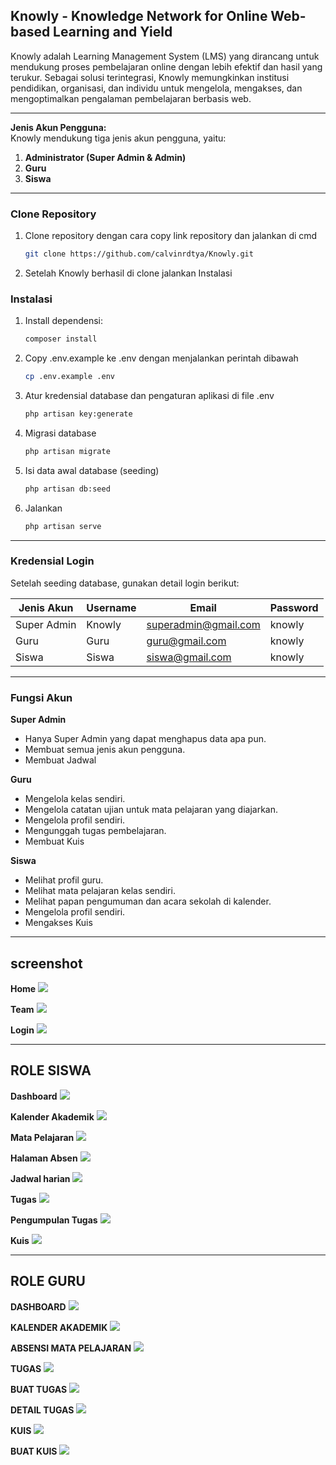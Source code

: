 ## **Knowly - Knowledge Network for Online Web-based Learning and Yield** 

Knowly adalah Learning Management System (LMS) yang dirancang untuk mendukung proses pembelajaran online dengan lebih efektif dan hasil yang terukur. Sebagai solusi terintegrasi, Knowly memungkinkan institusi pendidikan, organisasi, dan individu untuk mengelola, mengakses, dan mengoptimalkan pengalaman pembelajaran berbasis web.

<hr />  

**Jenis Akun Pengguna:**  
Knowly mendukung tiga jenis akun pengguna, yaitu:  
1. **Administrator (Super Admin & Admin)**  
2. **Guru**  
3. **Siswa**  

---
### **Clone Repository**  
1. Clone repository dengan cara copy link repository dan jalankan di cmd  
   ```bash  
   git clone https://github.com/calvinrdtya/Knowly.git
   ```  
2. Setelah Knowly berhasil di clone jalankan Instalasi

### **Instalasi**  
1. Install dependensi:  
   ```bash  
   composer install  
   ```  
2. Copy .env.example ke .env dengan menjalankan perintah dibawah
    ```bash
    cp .env.example .env
    ```
3. Atur kredensial database dan pengaturan aplikasi di file .env
    ```bash
    php artisan key:generate
    ```
4. Migrasi database
   ```bash  
   php artisan migrate
   ```  
5. Isi data awal database (seeding)
   ```bash  
   php artisan db:seed  
   ```  
6. Jalankan 
   ```bash  
   php artisan serve 
   ```  

---

### **Kredensial Login**  
Setelah seeding database, gunakan detail login berikut:  

| Jenis Akun    | Username  | Email                | Password |
|---------------|-----------|----------------------|----------|
| Super Admin   | Knowly        | superadmin@gmail.com            | knowly       |
| Guru         | Guru     | guru@gmail.com      | knowly       |
| Siswa          | Siswa   | siswa@gmail.com  | knowly       |

---


### **Fungsi Akun**  

**Super Admin**  
- Hanya Super Admin yang dapat menghapus data apa pun.  
- Membuat semua jenis akun pengguna.  
- Membuat Jadwal

**Guru**  
- Mengelola kelas sendiri.  
- Mengelola catatan ujian untuk mata pelajaran yang diajarkan.  
- Mengelola profil sendiri.  
- Mengunggah tugas pembelajaran. 
- Membuat Kuis

**Siswa**  
- Melihat profil guru.  
- Melihat mata pelajaran kelas sendiri.  
- Melihat papan pengumuman dan acara sekolah di kalender.  
- Mengelola profil sendiri.  
- Mengakses Kuis

---

## screenshot ##

**Home**
<img src="./public/all/ss/1.png">

**Team**
<img src="./public/all/ss/2.png">

**Login**
<img src="./public/all/ss/3.png">

--- 
## ROLE SISWA ##

**Dashboard**
<img src="./public/all/ss/siswa/5.png">

**Kalender Akademik**
<img src="./public/all/ss/siswa/6.png">

**Mata Pelajaran**
<img src="./public/all/ss/siswa/7.png">

**Halaman Absen**
<img src="./public/all/ss/siswa/8.png">

**Jadwal harian**
<img src="./public/all/ss/siswa/9.png">

**Tugas**
<img src="./public/all/ss/siswa/10.png">

**Pengumpulan Tugas**
<img src="./public/all/ss/siswa/11.png">

**Kuis**
<img src="./public/all/ss/siswa/12.png">

--- 
## ROLE GURU ##

**DASHBOARD**
<img src="./public/all/ss/guru/1.png">

**KALENDER AKADEMIK**
<img src="./public/all/ss/guru/2.png">

**ABSENSI MATA PELAJARAN**
<img src="./public/all/ss/guru/3.png">

**TUGAS**
<img src="./public/all/ss/guru/4.png">

**BUAT TUGAS**
<img src="./public/all/ss/guru/5.png">

**DETAIL TUGAS**
<img src="./public/all/ss/guru/8.png">

**KUIS**
<img src="./public/all/ss/guru/6.png">

**BUAT KUIS**
<img src="./public/all/ss//guru/7.png">
